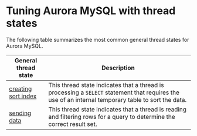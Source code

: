 # Tuning Aurora MySQL with thread states<a name="AuroraMySQL.Managing.Tuning.thread-states"></a>

The following table summarizes the most common general thread states for Aurora MySQL\.


| General thread state | Description | 
| --- | --- | 
|  [creating sort index](ams-states.sort-index.md)  |  This thread state indicates that a thread is processing a `SELECT` statement that requires the use of an internal temporary table to sort the data\.  | 
|  [sending data](ams-states.sending-data.md)  |  This thread state indicates that a thread is reading and filtering rows for a query to determine the correct result set\.  | 
